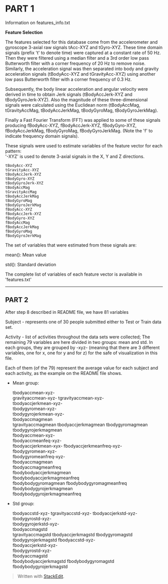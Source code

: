 PART 1
=====
Information on features_info.txt

**Feature Selection**

The features selected for this database come from the accelerometer and gyroscope 3-axial raw signals tAcc-XYZ and tGyro-XYZ. These time domain signals (prefix 't' to denote time) were captured at a constant rate of 50 Hz. Then they were filtered using a median filter and a 3rd order low pass Butterworth filter with a corner frequency of 20 Hz to remove noise. Similarly, the acceleration signal was then separated into body and gravity acceleration signals (tBodyAcc-XYZ and tGravityAcc-XYZ) using another low pass Butterworth filter with a corner frequency of 0.3 Hz. 

Subsequently, the body linear acceleration and angular velocity were derived in time to obtain Jerk signals (tBodyAccJerk-XYZ and tBodyGyroJerk-XYZ). Also the magnitude of these three-dimensional signals were calculated using the Euclidean norm (tBodyAccMag, tGravityAccMag, tBodyAccJerkMag, tBodyGyroMag, tBodyGyroJerkMag). 

Finally a Fast Fourier Transform (FFT) was applied to some of these signals producing fBodyAcc-XYZ, fBodyAccJerk-XYZ, fBodyGyro-XYZ, fBodyAccJerkMag, fBodyGyroMag, fBodyGyroJerkMag. (Note the 'f' to indicate frequency domain signals). 

These signals were used to estimate variables of the feature vector for each pattern:  
'-XYZ' is used to denote 3-axial signals in the X, Y and Z directions.

    tBodyAcc-XYZ
    tGravityAcc-XYZ
    tBodyAccJerk-XYZ
    tBodyGyro-XYZ
    tBodyGyroJerk-XYZ
    tBodyAccMag
    tGravityAccMag
    tBodyAccJerkMag
    tBodyGyroMag
    tBodyGyroJerkMag
    fBodyAcc-XYZ
    fBodyAccJerk-XYZ
    fBodyGyro-XYZ
    fBodyAccMag
    fBodyAccJerkMag
    fBodyGyroMag
    fBodyGyroJerkMag

The set of variables that were estimated from these signals are: 

mean(): Mean value

std(): Standard deviation

The complete list of variables of each feature vector is available in 'features.txt'

----------

PART 2
------
After step 8 described in README file, we have 81 variables

Subject - represents one of 30 people submitted either to Test or Train data set.

Activity - list of activities throughout the data sets were collected;
The remaining 79 variables are here divided in two groups: mean and std. In each groups, they are grouped by -xyz- (meaning that there are 3 different variables, one for x, one for y and for z) for the safe of visualization in this file.

Each of them (of the 79) represent the average value for each subject and each activity, as the example on the README file shows.

 - Mean group:

    tbodyaccmean-xyz-          
    gravityaccmean-xyz-
    tgravityaccmean-xyz-       
    tbodyaccjerkmean-xyz-       
    tbodygyromean-xyz-              
    tbodygyrojerkmean-xyz-     
    tbodyaccmagmean            
    tgravityaccmagmean
    tbodyaccjerkmagmean
    tbodygyromagmean         
    tbodygyrojerkmagmean        
    fbodyaccmean-xyz-                
    fbodyaccmeanfeq-xyz-            
    fbodyaccjerkmean-xyx-
    fbodyaccjerkmeanfreq-xyz-   
    fbodygyromean-xyz-         
    fbodygyromeanfreq-xyz-     
    fbodyaccmagmean             
    fbodyaccmagmeanfreq       
    fbodybodyaccjerkmagmean      
    fbodybodyaccjerkmagmeanfreq  
    fbodybodygyromagmean
    fbodybodygyromagmeanfreq
    fbodybodygyrojerkmagmean     
    fbodybodygyrojerkmagmeanfreq

 - Std group:

    tbodyaccstd-xyz-
    tgravityaccstd-xyz-
    tbodyaccjerkstd-xyz-
    tbodygyrostd-xyz-           
    tbodygyrojerkstd-xyz-           
    tbodyaccmagstd       
    tgravityaccmagstd
    tbodyaccjerkmagstd
    tbodygyromagstd           
    tbodygyrojerkmagstd
    fbodyaccstd-xyz-                 
    fbodyaccjerkstd-xyz-             
    fbodygyrostd-xyz-                
    fbodyaccmagstd            
    fbodybodyaccjerkmagstd
    fbodybodygyromagstd     
    fbodybodygyrojerkmagstd

> Written with [StackEdit](https://stackedit.io/).
